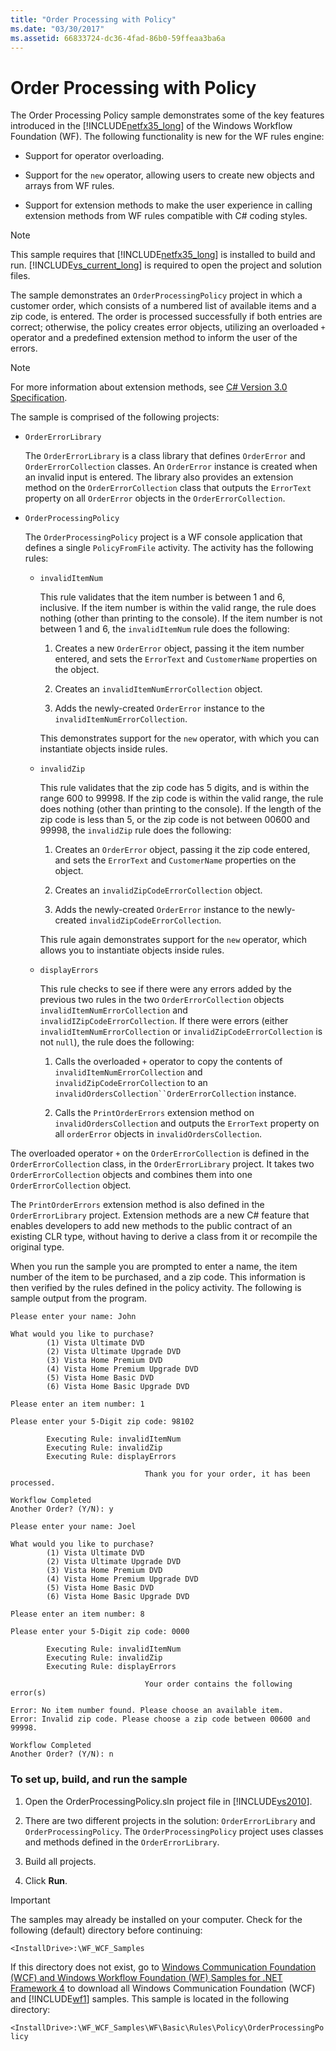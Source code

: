 ```yaml
---
title: "Order Processing with Policy"
ms.date: "03/30/2017"
ms.assetid: 66833724-dc36-4fad-86b0-59ffeaa3ba6a
---
```

# Order Processing with Policy
The Order Processing Policy sample demonstrates some of the key features introduced in the [!INCLUDE[netfx35_long](../../../../includes/netfx35-long-md.md)] of the Windows Workflow Foundation (WF). The following functionality is new for the WF rules engine:  
  
-   Support for operator overloading.  
  
-   Support for the `new` operator, allowing users to create new objects and arrays from WF rules.  
  
-   Support for extension methods to make the user experience in calling extension methods from WF rules compatible with C# coding styles.  
  
> [!NOTE]
>  This sample requires that [!INCLUDE[netfx35_long](../../../../includes/netfx35-long-md.md)] is installed to build and run. [!INCLUDE[vs_current_long](../../../../includes/vs-current-long-md.md)] is required to open the project and solution files.  
  
 The sample demonstrates an `OrderProcessingPolicy` project in which a customer order, which consists of a numbered list of available items and a zip code, is entered. The order is processed successfully if both entries are correct; otherwise, the policy creates error objects, utilizing an overloaded `+` operator and a predefined extension method to inform the user of the errors.  
  
> [!NOTE]
>  For more information about extension methods, see [C# Version 3.0 Specification](http://go.microsoft.com/fwlink/?LinkId=95402).  
  
 The sample is comprised of the following projects:  
  
-   `OrderErrorLibrary`  
  
     The `OrderErrorLibrary` is a class library that defines `OrderError` and `OrderErrorCollection` classes. An `OrderError` instance is created when an invalid input is entered. The library also provides an extension method on the `OrderErrorCollection` class that outputs the `ErrorText` property on all `OrderError` objects in the `OrderErrorCollection`.  
  
-   `OrderProcessingPolicy`  
  
     The `OrderProcessingPolicy` project is a WF console application that defines a single `PolicyFromFile` activity. The activity has the following rules:  
  
    -   `invalidItemNum`  
  
         This rule validates that the item number is between 1 and 6, inclusive. If the item number is within the valid range, the rule does nothing (other than printing to the console). If the item number is not between 1 and 6, the `invalidItemNum` rule does the following:  
  
        1.  Creates a new `OrderError` object, passing it the item number entered, and sets the `ErrorText` and `CustomerName` properties on the object.  
  
        2.  Creates an `invalidItemNumErrorCollection` object.  
  
        3.  Adds the newly-created `OrderError` instance to the `invalidItemNumErrorCollection`.  
  
         This demonstrates support for the `new` operator, with which you can instantiate objects inside rules.  
  
    -   `invalidZip`  
  
         This rule validates that the zip code has 5 digits, and is within the range 600 to 99998. If the zip code is within the valid range, the rule does nothing (other than printing to the console). If the length of the zip code is less than 5, or the zip code is not between 00600 and 99998, the `invalidZip` rule does the following:  
  
        1.  Creates an `OrderError` object, passing it the zip code entered, and sets the `ErrorText` and `CustomerName` properties on the object.  
  
        2.  Creates an `invalidZipCodeErrorCollection` object.  
  
        3.  Adds the newly-created `OrderError` instance to the newly-created `invalidZipCodeErrorCollection`.  
  
         This rule again demonstrates support for the `new` operator, which allows you to instantiate objects inside rules.  
  
    -   `displayErrors`  
  
         This rule checks to see if there were any errors added by the previous two rules in the two `OrderErrorCollection` objects `invalidItemNumErrorCollection` and `invalidIZipCodeErrorCollection`. If there were errors (either `invalidItemNumErrorCollection` or `invalidZipCodeErrorCollection` is not `null`), the rule does the following:  
  
        1.  Calls the overloaded `+` operator to copy the contents of `invalidItemNumErrorCollection` and `invalidZipCodeErrorCollection` to an `invalidOrdersCollection``OrderErrorCollection` instance.  
  
        2.  Calls the `PrintOrderErrors` extension method on `invalidOrdersCollection` and outputs the `ErrorText` property on all `orderError` objects in `invalidOrdersCollection`.  
  
 The overloaded operator `+` on the `OrderErrorCollection` is defined in the `OrderErrorCollection` class, in the `OrderErrorLibrary` project. It takes two `OrderErrorCollection` objects and combines them into one `OrderErrorCollection` object.  
  
 The `PrintOrderErrors` extension method is also defined in the `OrderErrorLibrary` project. Extension methods are a new C# feature that enables developers to add new methods to the public contract of an existing CLR type, without having to derive a class from it or recompile the original type.  
  
 When you run the sample you are prompted to enter a name, the item number of the item to be purchased, and a zip code. This information is then verified by the rules defined in the policy activity. The following is sample output from the program.  
  
```  
Please enter your name: John  
  
What would you like to purchase?  
        (1) Vista Ultimate DVD  
        (2) Vista Ultimate Upgrade DVD  
        (3) Vista Home Premium DVD  
        (4) Vista Home Premium Upgrade DVD  
        (5) Vista Home Basic DVD  
        (6) Vista Home Basic Upgrade DVD  
  
Please enter an item number: 1  
  
Please enter your 5-Digit zip code: 98102  
  
        Executing Rule: invalidItemNum  
        Executing Rule: invalidZip  
        Executing Rule: displayErrors  
  
                              Thank you for your order, it has been processed.  
  
Workflow Completed  
Another Order? (Y/N): y  
  
Please enter your name: Joel  
  
What would you like to purchase?  
        (1) Vista Ultimate DVD  
        (2) Vista Ultimate Upgrade DVD  
        (3) Vista Home Premium DVD  
        (4) Vista Home Premium Upgrade DVD  
        (5) Vista Home Basic DVD  
        (6) Vista Home Basic Upgrade DVD  
  
Please enter an item number: 8  
  
Please enter your 5-Digit zip code: 0000  
  
        Executing Rule: invalidItemNum  
        Executing Rule: invalidZip  
        Executing Rule: displayErrors  
  
                              Your order contains the following error(s)  
  
Error: No item number found. Please choose an available item.  
Error: Invalid zip code. Please choose a zip code between 00600 and 99998.  
  
Workflow Completed  
Another Order? (Y/N): n  
```  
  
### To set up, build, and run the sample  
  
1.  Open the OrderProcessingPolicy.sln project file in [!INCLUDE[vs2010](../../../../includes/vs2010-md.md)].  
  
2.  There are two different projects in the solution: `OrderErrorLibrary` and `OrderProcessingPolicy`. The `OrderProcessingPolicy` project uses classes and methods defined in the `OrderErrorLibrary`.  
  
3.  Build all projects.  
  
4.  Click **Run**.  
  
> [!IMPORTANT]
>  The samples may already be installed on your computer. Check for the following (default) directory before continuing:  
>   
>  `<InstallDrive>:\WF_WCF_Samples`  
>   
>  If this directory does not exist, go to [Windows Communication Foundation (WCF) and Windows Workflow Foundation (WF) Samples for .NET Framework 4](http://go.microsoft.com/fwlink/?LinkId=150780) to download all Windows Communication Foundation (WCF) and [!INCLUDE[wf1](../../../../includes/wf1-md.md)] samples. This sample is located in the following directory:  
>   
>  `<InstallDrive>:\WF_WCF_Samples\WF\Basic\Rules\Policy\OrderProcessingPolicy`